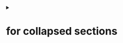 <details>

<summary><h1>for collapsed sections</h1></summary>

### You can add a header

You can add text within a collapsed section.

You can add an image or a code block, too.

```ruby
   puts "Hello World"
```

</details>
